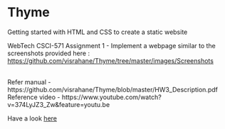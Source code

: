 # Thyme
Getting started with HTML and CSS to create a static website <br>

WebTech CSCI-571 Assignment 1 - Implement a webpage similar to the screenshots provided here : https://github.com/visrahane/Thyme/tree/master/images/Screenshots

<br>
Refer manual - https://github.com/visrahane/Thyme/blob/master/HW3_Description.pdf
<br>
Reference video - https://www.youtube.com/watch?v=374LyJZ3_Zw&feature=youtu.be
<br>
<p>Have a look <a href="http://www-scf.usc.edu/~rahane/visHomeW3/thymeHomePg.html">here</a></p>
